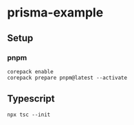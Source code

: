 # prisma-example

## Setup

### pnpm

```
corepack enable
corepack prepare pnpm@latest --activate
```

## Typescript
 
```
npx tsc --init
```

